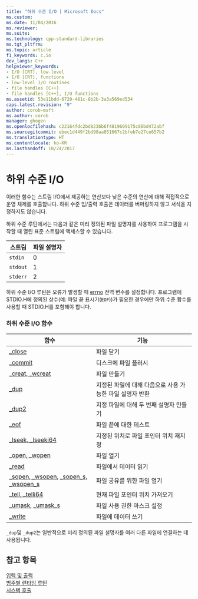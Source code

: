 ```yaml
---
title: "하위 수준 I/O | Microsoft Docs"
ms.custom: 
ms.date: 11/04/2016
ms.reviewer: 
ms.suite: 
ms.technology: cpp-standard-libraries
ms.tgt_pltfrm: 
ms.topic: article
f1_keywords: c.io
dev_langs: C++
helpviewer_keywords:
- I/O [CRT], low-level
- I/O [CRT], functions
- low-level I/O routines
- file handles [C++]
- file handles [C++], I/O functions
ms.assetid: 53e11bdd-6720-481c-8b2b-3a3a569ed534
caps.latest.revision: "9"
author: corob-msft
ms.author: corob
manager: ghogen
ms.openlocfilehash: c22164fdc2bd8236b6f4819609175c80bd472abf
ms.sourcegitcommit: ebec1d449f2bd98aa851667c2bfeb7e27ce657b2
ms.translationtype: HT
ms.contentlocale: ko-KR
ms.lasthandoff: 10/24/2017
---
```

# <a name="low-level-io"></a>하위 수준 I/O
이러한 함수는 스트림 I/O에서 제공하는 연산보다 낮은 수준의 연산에 대해 직접적으로 운영 체제를 호출합니다. 하위 수준 입/출력 호출은 데이터를 버퍼링하지 않고 서식을 지정하지도 않습니다.  
  
 하위 수준 루틴에서는 다음과 같은 미리 정의된 파일 설명자를 사용하여 프로그램을 시작할 때 열린 표준 스트림에 액세스할 수 있습니다.  
  
|스트림|파일 설명자|  
|------------|---------------------|  
|`stdin`|0|  
|`stdout`|1|  
|`stderr`|2|  
  
 하위 수준 I/O 루틴은 오류가 발생할 때 [errno](../c-runtime-library/errno-doserrno-sys-errlist-and-sys-nerr.md) 전역 변수를 설정합니다. 프로그램에 STDIO.H에 정의된 상수(예: 파일 끝 표시기(`EOF`))가 필요한 경우에만 하위 수준 함수를 사용할 때 STDIO.H를 포함해야 합니다.  
  
### <a name="low-level-io-functions"></a>하위 수준 I/O 함수  
  
|함수|기능|  
|--------------|---------|  
|[_close](../c-runtime-library/reference/close.md)|파일 닫기|  
|[_commit](../c-runtime-library/reference/commit.md)|디스크에 파일 플러시|  
|[_creat, _wcreat](../c-runtime-library/reference/creat-wcreat.md)|파일 만들기|  
|[_dup](../c-runtime-library/reference/dup-dup2.md)|지정된 파일에 대해 다음으로 사용 가능한 파일 설명자 반환|  
|[_dup2](../c-runtime-library/reference/dup-dup2.md)|지정 파일에 대해 두 번째 설명자 만들기|  
|[_eof](../c-runtime-library/reference/eof.md)|파일 끝에 대한 테스트|  
|[_lseek, _lseeki64](../c-runtime-library/reference/lseek-lseeki64.md)|지정된 위치로 파일 포인터 위치 재지정|  
|[_open, _wopen](../c-runtime-library/reference/open-wopen.md)|파일 열기|  
|[_read](../c-runtime-library/reference/read.md)|파일에서 데이터 읽기|  
|[_sopen, _wsopen](../c-runtime-library/reference/sopen-wsopen.md), [_sopen_s, _wsopen_s](../c-runtime-library/reference/sopen-s-wsopen-s.md)|파일 공유를 위한 파일 열기|  
|[_tell, _telli64](../c-runtime-library/reference/tell-telli64.md)|현재 파일 포인터 위치 가져오기|  
|[_umask](../c-runtime-library/reference/umask.md), [_umask_s](../c-runtime-library/reference/umask-s.md)|파일 사용 권한 마스크 설정|  
|[_write](../c-runtime-library/reference/write.md)|파일에 데이터 쓰기|  
  
 `_dup`및 `_dup2`는 일반적으로 미리 정의된 파일 설명자를 여러 다른 파일에 연결하는 데 사용됩니다.  
  
## <a name="see-also"></a>참고 항목  
 [입력 및 출력](../c-runtime-library/input-and-output.md)   
 [범주별 런타임 루틴](../c-runtime-library/run-time-routines-by-category.md)   
 [시스템 호출](../c-runtime-library/system-calls.md)
